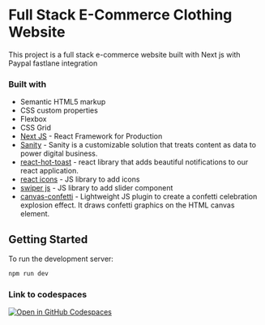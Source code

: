 # Full Stack E-Commerce Clothing Website
This project is a full stack e-commerce website built with Next js with Paypal fastlane integration


### Built with

- Semantic HTML5 markup
- CSS custom properties
- Flexbox
- CSS Grid
- [Next JS](https://nextjs.org/) - React Framework for Production
- [Sanity](https://www.sanity.io/) - Sanity is a customizable solution that treats content as data to power digital business.
- [react-hot-toast](https://react-hot-toast.com/) - react library that adds beautiful notifications to our react application. 
- [react icons](https://react-icons.github.io/react-icons/) - JS library to add icons
- [swiper js](https://swiperjs.com/) - JS library to add slider component
- [canvas-confetti](https://www.npmjs.com/package/canvas-confetti) - Lightweight JS plugin to create a confetti celebration explosion effect. It draws confetti graphics on the HTML canvas element. 

## Getting Started

To run the development server:

```bash
npm run dev
```

### Link to codespaces 

[![Open in GitHub Codespaces](https://github.com/codespaces/badge.svg)](https://codespaces.new/NavinPayPal/ecommercewebsite-paypal-standard)
